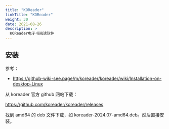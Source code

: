 ```yaml
---
title: "KOReader"
linkTitle: "KOReader"
weight: 30
date: 2021-08-26
description: >
  KOReader电子书阅读软件
---
```


## 安装

参考：

- https://github-wiki-see.page/m/koreader/koreader/wiki/Installation-on-desktop-Linux

从 koreader 官方 github 网站下载：

https://github.com/koreader/koreader/releases

找到 amd64 的 deb 文件下载，如 koreader-2024.07-amd64.deb。然后直接安装。

